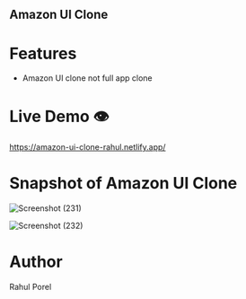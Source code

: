 ## Amazon UI Clone

# Features

- Amazon UI clone not full app clone

# Live Demo 👁️
https://amazon-ui-clone-rahul.netlify.app/

# Snapshot of Amazon UI Clone

![Screenshot (231)](https://github.com/RahulPorel/Amazon.com/assets/98636266/1a8e9cbc-b402-4bee-b255-2a1f1966f4f4)

![Screenshot (232)](https://github.com/RahulPorel/Amazon.com/assets/98636266/85e8e7c4-c90e-46a7-99a0-738caea5bd1a)


# Author
Rahul Porel
